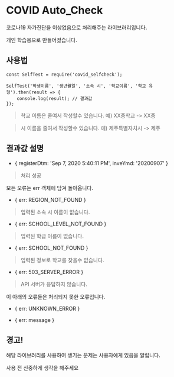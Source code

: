 # COVID Auto_Check
코로나19 자가진단을 이상없음으로 처리해주는 라이브러리입니다.


개인 학습용으로 만들어졌습니다.

## 사용법

```
const SelfTest = require('covid_selfcheck');

SelfTest('학생이름', '생년월일', '소속 시', '학교이름', '학교 유형').then(result => {
    console.log(result); // 결과값
});
```

>학교 이름은 줄여서 작성할수 있습니다. 예) XX중학교 -> XX중

>시 이름을 줄여서 작성할수 있습니다. 에) 제주특별자치시 -> 제주


## 결과값 설명

* { registerDtm: 'Sep 7, 2020 5:40:11 PM', inveYmd: '20200907' }
> 처리 성공

모든 오류는 err 객체에 담겨 돌아옵니다.

* { err: REGION_NOT_FOUND }
> 입력된 소속 시 이름이 없습니다.

* { err: SCHOOL_LEVEL_NOT_FOUND }
> 입력된 학급 이름이 없습니다.

* { err: SCHOOL_NOT_FOUND }
> 입력된 정보로 학교를 찾을수 없습니다.

* { err: 503_SERVER_ERROR }
> API 서버가 응답하지 않습니다.

이 아래의 오류들은 처리되지 못한 오류입니다.
* { err: UNKNOWN_ERROR }

* { err: message }

## 경고!

해당 라이브러리를 사용하여 생기는 문제는 사용자에게 있음을 알립니다.

사용 전 신중하게 생각을 해주세요